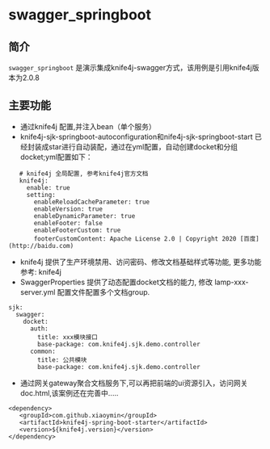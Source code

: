 # swagger_springboot

## 简介
`swagger_springboot` 是演示集成knife4j-swagger方式，该用例是引用knife4j版本为2.0.8

## 主要功能
- 通过knife4j 配置,并注入bean（单个服务）
- knife4j-sjk-springboot-autoconfiguration和nife4j-sjk-springboot-start 
   已经封装成star进行自动装配，通过在yml配置，自动创建docket和分组docket;yml配置如下：
```
   # knife4j 全局配置, 参考knife4j官方文档
   knife4j:
     enable: true
     setting:
       enableReloadCacheParameter: true
       enableVersion: true
       enableDynamicParameter: true
       enableFooter: false
       enableFooterCustom: true
       footerCustomContent: Apache License 2.0 | Copyright 2020 [百度](http://baidu.com)
```
- knife4j 提供了生产环境禁用、访问密码、修改文档基础样式等功能, 更多功能参考: knife4j
- SwaggerProperties 提供了动态配置docket文档的能力, 修改 lamp-xxx-server.yml 配置文件配置多个文档group.      
```
sjk:
  swagger:
    docket:
      auth:
        title: xxx模块接口
        base-package: com.knife4j.sjk.demo.controller
      common:
        title: 公共模块
        base-package: com.knife4j.sjk.demo.controller
```
- 通过网关gateway聚合文档服务下,可以再把前端的ui资源引入，访问网关doc.html,该案例还在完善中.....
```
<dependency>    
   <groupId>com.github.xiaoymin</groupId>    
   <artifactId>knife4j-spring-boot-starter</artifactId>    
   <version>${knife4j.version}</version>
</dependency>
```

